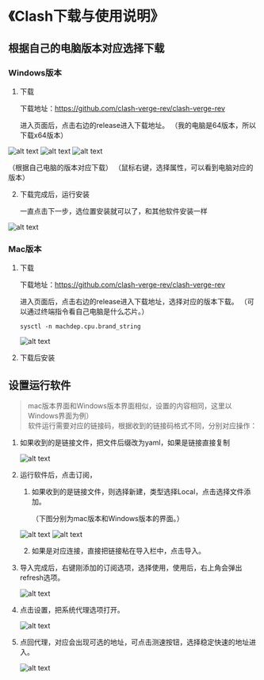 # 《Clash下载与使用说明》


## 根据自己的电脑版本对应选择下载

### Windows版本

1. 下载

    下载地址：https://github.com/clash-verge-rev/clash-verge-rev

    进入页面后，点击右边的release进入下载地址。
    （我的电脑是64版本，所以下载x64版本）

![alt text](pic/image.png)
![alt text](pic/image-1.png)
![alt text](pic/image-2.png)

（根据自己电脑的版本对应下载）
（鼠标右键，选择属性，可以看到电脑对应的版本）


2. 下载完成后，运行安装

    一直点击下一步，选位置安装就可以了，和其他软件安装一样

![alt text](pic/image-3.png)


### Mac版本

1. 下载

    下载地址：https://github.com/clash-verge-rev/clash-verge-rev

    进入页面后，点击右边的release进入下载地址，选择对应的版本下载。
    （可以通过终端指令看自己电脑是什么芯片。）
    

    ```sysctl -n machdep.cpu.brand_string```

    ![alt text](pic/b8c58ba1b9c85d9e82cc1d5ca94f51a.png)

2. 下载后安装



## 设置运行软件

>mac版本界面和Windows版本界面相似，设置的内容相同，这里以Windows界面为例）    
>软件运行需要对应的链接码，根据收到的链接码格式不同，分别对应操作：

1. 如果收到的是链接文件，把文件后缀改为yaml，如果是链接直接复制
    
    ![alt text](pic/image-6.png)

2. 运行软件后，点击订阅，
    1. 如果收到的是链接文件，则选择新建，类型选择Local，点击选择文件添加。

        （下图分别为mac版本和Windows版本的界面。）
    
    ![alt text](pic/59736fe03dfe6a4ed95a186abfd595d.png)
    ![alt text](pic/image-4.png)

    2. 如果是对应连接，直接把链接粘在导入栏中，点击导入。


3. 导入完成后，右键刚添加的订阅选项，选择使用，使用后，右上角会弹出refresh选项。

    ![alt text](pic/image-5.png)

5. 点击设置，把系统代理选项打开。

    ![alt text](pic/image-7.png)

6. 点回代理，对应会出现可选的地址，可点击测速按钮，选择稳定快速的地址进入。

    ![alt text](pic/image-8.png)
